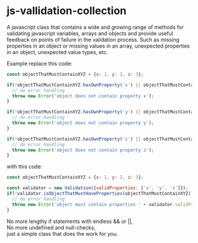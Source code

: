 # js-vallidation-collection
A javascript class that contains a wide and growing range of methods for validating javascript variables, arrays and objects and provide useful feedback on points of failure in the validation process. Such as missing properties in an object or missing values in an array, unexpected properties in an object, unexpected value types, etc.

Example replace this code:

```` javascript
const objectThatMustContainXYZ = {x: 1, y: 2, z: 3};

if(!objectThatMustContainXYZ.hasOwnProperty('x') || objectThatMustContainXYZ.x === undefined || objectThatMustContainXYZ.x === null) {
  // do error handling
  throw new Error('object does not contain property x');
}

if(!objectThatMustContainXYZ.hasOwnProperty('y') || objectThatMustContainXYZ.y === undefined || objectThatMustContainXYZ.y === null) {
  // do error handling
  throw new Error('object does not contain property y');
}

if(!objectThatMustContainXYZ.hasOwnProperty('z') || objectThatMustContainXYZ.z === undefined || objectThatMustContainXYZ.z === null) {
  // do error handling
  throw new Error('object does not contain property z');
}
````

with this code:

```` javascript
const objectThatMustContainXYZ = {x: 1, y: 2, z: 3};

const validator = new Validation({validProperties: ['x', 'y', 'z']});
if(!validator.isObjectThatMustHaveProperties(objectThatMustContainXYZ)) {
  // do error handling
  throw new Error('object must contain properties ' + validator.validProperties.join(', ') + ' but is missing ' + validator.missingProperties.join(', '));
}
````

No more lengthy if statements with endless && or ||,  
No more undefined and null-checks,  
just a simple class that does the work for you.

